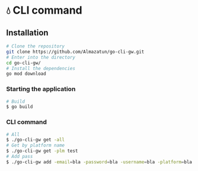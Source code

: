# 💧 CLI command

## Installation
```bash
# Clone the repository
git clone https://github.com/Almazatun/go-cli-gw.git
# Enter into the directory
cd go-cli-gw/
# Install the dependencies
go mod download
```

### Starting the application

```bash
# Build
$ go build
```

### CLI command

```bash
# All
$ ./go-cli-gw get -all
# Get by platform name
$ ./go-cli-gw get -plm test
# Add pass
$ ./go-cli-gw add -email=bla -password=bla -username=bla -platform=bla -des=bla
```
